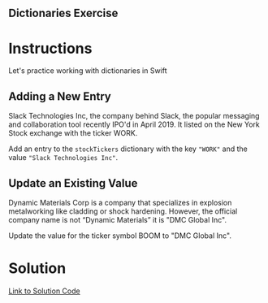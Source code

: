 
## Dictionaries Exercise

# Instructions

Let's practice working with dictionaries in Swift

## Adding a New Entry

Slack Technologies Inc, the company behind Slack, the popular messaging and collaboration tool recently IPO'd in April 2019. It listed on the New York Stock exchange with the ticker WORK.

Add an entry to the `stockTickers` dictionary with the key `"WORK"` and the value `"Slack Technologies Inc"`.

## Update an Existing Value

Dynamic Materials Corp is a company that specializes in explosion metalworking like cladding or shock hardening. However, the official company name is not “Dynamic Materials” it is "DMC Global Inc". 

Update the value for the ticker symbol BOOM to "DMC Global Inc".


# Solution

[Link to Solution Code](https://gist.github.com/TheMuellenator/febd64195828e681985a0746f0908f92)

